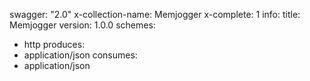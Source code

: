 swagger: "2.0"
x-collection-name: Memjogger
x-complete: 1
info:
  title: Memjogger
  version: 1.0.0
schemes:
- http
produces:
- application/json
consumes:
- application/json